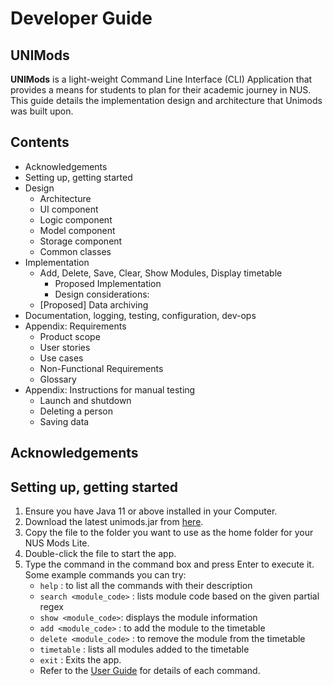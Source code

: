 # Developer Guide

## UNIMods

**UNIMods** is a light-weight Command Line Interface (CLI) Application that provides a means for students to plan for
their academic journey in NUS. This guide details the implementation design and architecture that Unimods was built
upon.

## Contents

- Acknowledgements
- Setting up, getting started
- Design
    * Architecture
    * UI component
    * Logic component
    * Model component
    * Storage component
    * Common classes
- Implementation
    * Add, Delete, Save, Clear, Show Modules, Display timetable
        * Proposed Implementation
        * Design considerations:
    * [Proposed] Data archiving
- Documentation, logging, testing, configuration, dev-ops
- Appendix: Requirements
    * Product scope
    * User stories
    * Use cases
    * Non-Functional Requirements
    * Glossary
- Appendix: Instructions for manual testing
    * Launch and shutdown
    * Deleting a person
    * Saving data

## Acknowledgements

## Setting up, getting started

1. Ensure you have Java 11 or above installed in your Computer.
2. Download the latest unimods.jar from [here](https://github.com/AY2122S1-CS2113T-W12-2/tp/releases).
3. Copy the file to the folder you want to use as the home folder for your NUS Mods Lite.
4. Double-click the file to start the app.
5. Type the command in the command box and press Enter to execute it. Some example commands you can try:
    - `help` : to list all the commands with their description
    - `search <module_code>` : lists module code based on the given partial regex
    - `show <module_code>`: displays the module information
    - `add <module_code>` : to add the module to the timetable
    - `delete <module_code>` : to remove the module from the timetable
    - `timetable` : lists all modules added to the timetable
    - `exit` : Exits the app.
    - Refer to the [User Guide](https://ay2122s1-cs2113t-w12-2.github.io/tp/UserGuide.html) for details of each command.

